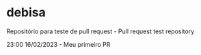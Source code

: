 # debisa
Repositório para teste de pull request - Pull request test repository

23:00 16/02/2023 - Meu primeiro PR 
